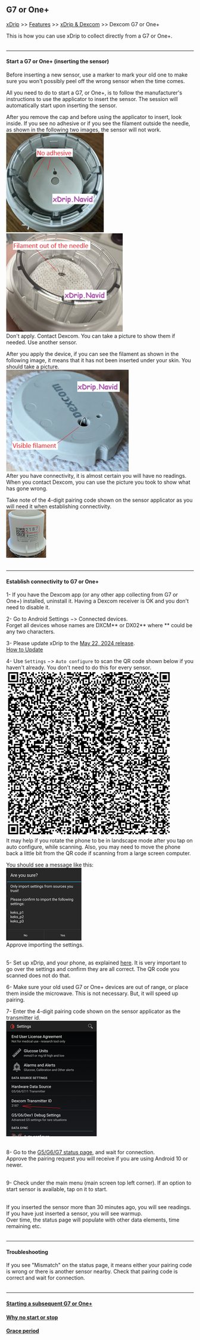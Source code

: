 ## G7 or One+  
[xDrip](../../README.md) >> [Features](../Features_page.md) >> [xDrip & Dexcom](../Dexcom_page.md) >> Dexcom G7 or One+  
  
This is how you can use xDrip to collect directly from a G7 or One+.  
<br/>  
  
---  
  
#### **Start a G7 or One+ (inserting the sensor)**  
Before inserting a new sensor, use a marker to mark your old one to make sure you won't possibly peel off the wrong sensor when the time comes.  
  
All you need to do to start a G7, or One+, is to follow the manufacturer's instructions to use the applicator to insert the sensor.  The session will automatically start upon inserting the sensor.  
  
After you remove the cap and before using the applicator to insert, look inside.  If you see no adhesive or if you see the filament outside the needle, as shown in the following two images, the sensor will not work.  
![](./images/G7NoAdhesive.png)  
![](./images/G7FilamentOut.png)  
Don't apply.  Contact Dexcom.  You can take a picture to show them if needed.  Use another sensor.  

After you apply the device, if you can see the filament as shown in the following image, it means that it has not been inserted under your skin.  You should take a picture.  
![](./images/G7FilamentNotInserted.png)  
After you have connectivity, it is almost certain you will have no readings.  When you contact Dexcom, you can use the picture you took to show what has  gone wrong.  
    
Take note of the 4-digit pairing code shown on the sensor applicator as you will need it when establishing connectivity.  
![](./images/G7_Applicator.png)  
<br/>  

---  

#### **Establish connectivity to G7 or One+**  
  
1- If you have the Dexcom app (or any other app collecting from G7 or One+) installed, uninstall it.  Having a Dexcom receiver is OK and you don't need to disable it.  
  
2- Go to Android Settings &#8722;> Connected devices.  
Forget all devices whose names are DXCM\*\* or DX02\*\* where \*\* could be any two characters.  
  
3- Please update xDrip to the [May 22, 2024 release](https://github.com/NightscoutFoundation/xDrip/releases/tag/2024.05.22).  
[How to Update](../Updates.md)  
  
4- Use `Settings` &#8722;> `Auto configure` to scan the QR code shown below if you haven't already.  You don't need to do this for every sensor.  
![](./images/G7_keks_QR.png)  
It may help if you rotate the phone to be in landscape mode after you tap on auto configure, while scanning.  Also, you may need to move the phone back a little bit from the QR code if scanning from a large screen computer.  
  
You should see a message like this:  
![](./images/keks_QR_confirm.png)  
Approve importing the settings.  
<br/>  
  
5- Set up xDrip, and your phone, as explained [here](../G6-Recommended-Settings.md).  It is very important to go over the settings and confirm they are all correct.  The QR code you scanned does not do that.  
  
6- Make sure your old used G7 or One+ devices are out of range, or place them inside the microwave.  This is not necessary.  But, it will speed up pairing.  
  
7- Enter the 4-digit pairing code shown on the sensor applicator as the transmitter id.  
![](./images/DexG7ID.png)  
<br/>  
  
8- Go to the [G5/G6/G7 status page](../StatusG5G6.md), and wait for connection.  
Approve the pairing request you will receive if you are using Android 10 or newer.  
<br/>  

9- Check under the main menu (main screen top left corner).  If an option to start sensor is available, tap on it to start.  
<br/>  
  
If you inserted the sensor more than 30 minutes ago, you will see readings.  If you have just inserted a sensor, you will see warmup.  
Over time, the status page will populate with other data elements, time remaining etc.  
<br/>  
  
---  
  
#### **Troubleshooting**    
If you see "Mismatch" on the status page, it means either your pairing code is wrong or there is another sensor nearby. Check that pairing code is correct and wait for connection.  
<br/>  

---  

#### [Starting a subsequent G7 or One+](./SubsequentG7.md)  
#### [Why no start or stop](./WhyNoG7Stop.md)
#### [Grace period](./G7_Grace.md)
  
